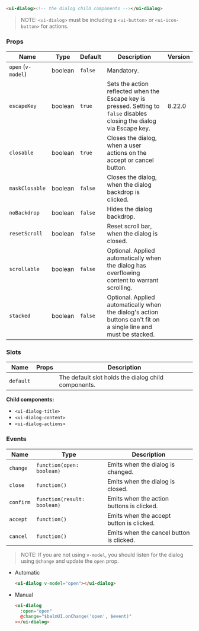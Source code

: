 ```html
<ui-dialog><!-- the dialog child components --></ui-dialog>
```

> NOTE: `<ui-dialog>` must be including a `<ui-button>` or `<ui-icon-button>` for actions.

### Props

| Name               | Type    | Default | Description                                                                                                              | Version |
| ------------------ | ------- | ------- | ------------------------------------------------------------------------------------------------------------------------ | ------- |
| `open` (`v-model`) | boolean | `false` | Mandatory.                                                                                                               |         |
| `escapeKey`        | boolean | `true`  | Sets the action reflected when the Escape key is pressed. Setting to `false` disables closing the dialog via Escape key. | 8.22.0  |
| `closable`         | boolean | `true`  | Closes the dialog, when a user actions on the accept or cancel button.                                                   |         |
| `maskClosable`     | boolean | `false` | Closes the dialog, when the dialog backdrop is clicked.                                                                  |         |
| `noBackdrop`       | boolean | `false` | Hides the dialog backdrop.                                                                                               |         |
| `resetScroll`      | boolean | `false` | Reset scroll bar, when the dialog is closed.                                                                             |         |
| `scrollable`       | boolean | `false` | Optional. Applied automatically when the dialog has overflowing content to warrant scrolling.                            |         |
| `stacked`          | boolean | `false` | Optional. Applied automatically when the dialog's action buttons can't fit on a single line and must be stacked.         |         |

### Slots

| Name      | Props | Description                                         |
| --------- | ----- | --------------------------------------------------- |
| `default` |       | The default slot holds the dialog child components. |

**Child components:**

- `<ui-dialog-title>`
- `<ui-dialog-content>`
- `<ui-dialog-actions>`

### Events

| Name      | Type                        | Description                               |
| --------- | --------------------------- | ----------------------------------------- |
| `change`  | `function(open: boolean)`   | Emits when the dialog is changed.         |
| `close`   | `function()`                | Emits when the dialog is closed.          |
| `confirm` | `function(result: boolean)` | Emits when the action buttons is clicked. |
| `accept`  | `function()`                | Emits when the accept button is clicked.  |
| `cancel`  | `function()`                | Emits when the cancel button is clicked.  |

> NOTE: If you are not using `v-model`, you should listen for the dialog using `@change` and update the `open` prop.

- Automatic

  ```html
  <ui-dialog v-model="open"></ui-dialog>
  ```

- Manual

  ```html
  <ui-dialog
    :open="open"
    @change="$balmUI.onChange('open', $event)"
  ></ui-dialog>
  ```
